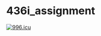 # 436i_assignment
<a href="https://996.icu"><img src="https://img.shields.io/badge/link-996.icu-red.svg" alt="996.icu" /></a>
